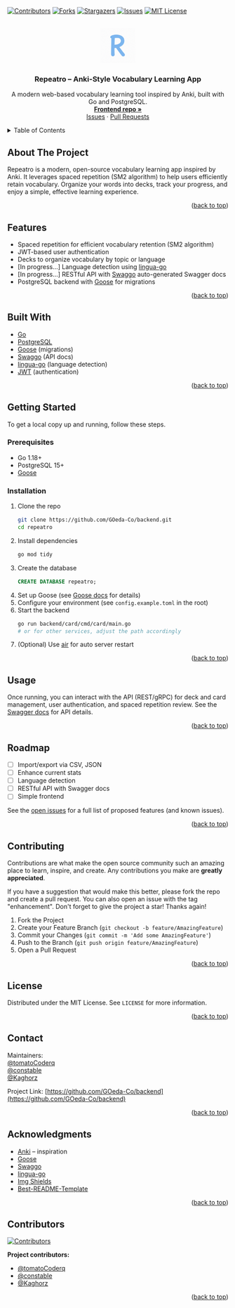 <!-- Improved compatibility of back to top link: See: https://github.com/othneildrew/Best-README-Template/pull/73 -->
<a id="readme-top"></a>

<!-- PROJECT SHIELDS -->
[![Contributors][contributors-shield]][contributors-url]
[![Forks][forks-shield]][forks-url]
[![Stargazers][stars-shield]][stars-url]
[![Issues][issues-shield]][issues-url]
[![MIT License][license-shield]][license-url]

<!-- PROJECT LOGO -->
<br />
<div align="center">
  <a href="https://github.com/GOeda-Co/backend">
    <img src="logo.png" alt="Logo" width="80" height="80">
  </a>
  <h3 align="center">Repeatro – Anki-Style Vocabulary Learning App</h3>
  <p align="center">
    A modern web-based vocabulary learning tool inspired by Anki, built with Go and PostgreSQL.<br />
    <a href="https://github.com/GOeda-Co/frontend"><strong>Frontend repo »</strong></a>
    <br />
    <a href="https://github.com/GOeda-Co/backend/issues">Issues</a>
    &middot;
    <a href="https://github.com/GOeda-Co/backend/pulls">Pull Requests</a>
  </p>
</div>

<!-- TABLE OF CONTENTS -->
<details>
  <summary>Table of Contents</summary>
  <ol>
    <li><a href="#about-the-project">About The Project</a></li>
    <li><a href="#features">Features</a></li>
    <li><a href="#built-with">Built With</a></li>
    <li><a href="#getting-started">Getting Started</a></li>
    <li><a href="#usage">Usage</a></li>
    <li><a href="#roadmap">Roadmap</a></li>
    <li><a href="#contributing">Contributing</a></li>
    <li><a href="#license">License</a></li>
    <li><a href="#contact">Contact</a></li>
    <li><a href="#acknowledgments">Acknowledgments</a></li>
    <li><a href="#contributors">Contributors</a></li>
  </ol>
</details>

<!-- ABOUT THE PROJECT -->
## About The Project

Repeatro is a modern, open-source vocabulary learning app inspired by Anki. It leverages spaced repetition (SM2 algorithm) to help users efficiently retain vocabulary. Organize your words into decks, track your progress, and enjoy a simple, effective learning experience.

<p align="right">(<a href="#readme-top">back to top</a>)</p>

## Features

- Spaced repetition for efficient vocabulary retention (SM2 algorithm)
- JWT-based user authentication
- Decks to organize vocabulary by topic or language
- [In progress...] Language detection using [lingua-go][lingua-go]
- [In progress...] RESTful API with [Swaggo][swaggo] auto-generated Swagger docs
- PostgreSQL backend with [Goose][goose] for migrations

<p align="right">(<a href="#readme-top">back to top</a>)</p>

## Built With

- [Go](https://go.dev/)
- [PostgreSQL](https://www.postgresql.org/)
- [Goose][goose] (migrations)
- [Swaggo][swaggo] (API docs)
- [lingua-go][lingua-go] (language detection)
- [JWT](https://jwt.io/) (authentication)

<p align="right">(<a href="#readme-top">back to top</a>)</p>

## Getting Started

To get a local copy up and running, follow these steps.

### Prerequisites

- Go 1.18+
- PostgreSQL 15+
- [Goose][goose]

### Installation

1. Clone the repo
   ```sh
   git clone https://github.com/GOeda-Co/backend.git
   cd repeatro
   ```
2. Install dependencies
   ```sh
   go mod tidy
   ```
3. Create the database
   ```sql
   CREATE DATABASE repeatro;
   ```
4. Set up Goose (see [Goose docs][goose] for details)
5. Configure your environment (see `config.example.toml` in the root)
6. Start the backend
   ```sh
   go run backend/card/cmd/card/main.go
   # or for other services, adjust the path accordingly
   ```
7. (Optional) Use [air](https://github.com/cosmtrek/air) for auto server restart

<p align="right">(<a href="#readme-top">back to top</a>)</p>

## Usage

Once running, you can interact with the API (REST/gRPC) for deck and card management, user authentication, and spaced repetition review. See the [Swagger docs](backend/repeatro/docs/swagger.yaml) for API details.

<p align="right">(<a href="#readme-top">back to top</a>)</p>

## Roadmap

- [ ] Import/export via CSV, JSON
- [ ] Enhance current stats
- [ ] Language detection
- [ ] RESTful API with Swagger docs
- [ ] Simple frontend

See the [open issues][issues-url] for a full list of proposed features (and known issues).

<p align="right">(<a href="#readme-top">back to top</a>)</p>

## Contributing

Contributions are what make the open source community such an amazing place to learn, inspire, and create. Any contributions you make are **greatly appreciated**.

If you have a suggestion that would make this better, please fork the repo and create a pull request. You can also open an issue with the tag "enhancement".
Don't forget to give the project a star! Thanks again!

1. Fork the Project
2. Create your Feature Branch (`git checkout -b feature/AmazingFeature`)
3. Commit your Changes (`git commit -m 'Add some AmazingFeature'`)
4. Push to the Branch (`git push origin feature/AmazingFeature`)
5. Open a Pull Request

<p align="right">(<a href="#readme-top">back to top</a>)</p>

## License

Distributed under the MIT License. See `LICENSE` for more information.

<p align="right">(<a href="#readme-top">back to top</a>)</p>

## Contact

Maintainers: <br>
[@tomatoCoderq](https://github.com/tomatoCoderq) <br>
[@constable](https://github.com/constable) <br>
[@Kaghorz](https://github.com/tomatoCoderq)<br>

Project Link: [https://github.com/GOeda-Co/backend](https://github.com/GOeda-Co/backend)

<p align="right">(<a href="#readme-top">back to top</a>)</p>

## Acknowledgments

- [Anki](https://apps.ankiweb.net/) – inspiration
- [Goose][goose]
- [Swaggo][swaggo]
- [lingua-go][lingua-go]
- [Img Shields](https://shields.io)
- [Best-README-Template](https://github.com/othneildrew/Best-README-Template)

<p align="right">(<a href="#readme-top">back to top</a>)</p>

## Contributors

<a href="https://github.com/GOeda-Co/backend/graphs/contributors">
  <img src="https://contrib.rocks/image?repo=GOeda-Co/backend" alt="Contributors" />
</a>

**Project contributors:**
- [@tomatoCoderq](https://github.com/tomatoCoderq)
- [@constabIe](https://github.com/constabIe)
- [@Kaghorz](https://github.com/Kaghorz)

<p align="right">(<a href="#readme-top">back to top</a>)</p>

<!-- MARKDOWN LINKS & IMAGES -->
[contributors-shield]: https://img.shields.io/github/contributors/GOeda-Co/backend.svg?style=for-the-badge
[contributors-url]: https://github.com/GOeda-Co/backend/graphs/contributors
[forks-shield]: https://img.shields.io/github/forks/GOeda-Co/backend.svg?style=for-the-badge
[forks-url]: https://github.com/GOeda-Co/backend/network/members
[stars-shield]: https://img.shields.io/github/stars/GOeda-Co/backend.svg?style=for-the-badge
[stars-url]: https://github.com/GOeda-Co/backend/stargazers
[issues-shield]: https://img.shields.io/github/issues/GOeda-Co/backend.svg?style=for-the-badge
[issues-url]: https://github.com/GOeda-Co/backend/issues
[license-shield]: https://img.shields.io/github/license/GOeda-Co/backend.svg?style=for-the-badge
[license-url]: https://github.com/GOeda-Co/backend/blob/main/LICENSE
[goose]: https://github.com/pressly/goose
[swaggo]: https://github.com/swaggo/swag
[lingua-go]: https://github.com/pemistahl/lingua-go
